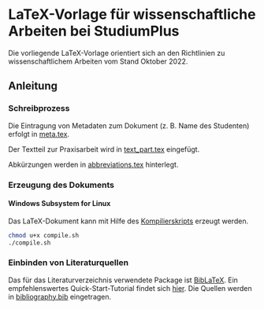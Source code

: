 # LaTeX-Vorlage für wissenschaftliche Arbeiten bei StudiumPlus
Die vorliegende LaTeX-Vorlage orientiert sich an den Richtlinien zu wissenschaftlichem Arbeiten vom Stand Oktober 2022.

## Anleitung
### Schreibprozess
Die Eintragung von Metadaten zum Dokument (z. B. Name des Studenten) erfolgt in [meta.tex](https://github.com/ari-diehl/StudiumPlus-LaTeX/blob/main/meta.tex).

Der Textteil zur Praxisarbeit wird in [text_part.tex](https://github.com/ari-diehl/StudiumPlus-LaTeX/blob/main/text_part.tex) eingefügt.

Abkürzungen werden in [abbreviations.tex](https://github.com/ari-diehl/StudiumPlus-LaTeX/blob/main/abbreviations.tex) hinterlegt.

### Erzeugung des Dokuments
#### Windows Subsystem for Linux
Das LaTeX-Dokument kann mit Hilfe des [Kompilierskripts](https://github.com/ari-diehl/StudiumPlus-LaTeX/blob/main/compile.sh) erzeugt werden.
```bash
chmod u+x compile.sh
./compile.sh
```

### Einbinden von Literaturquellen
Das für das Literaturverzeichnis verwendete Package ist [BibLaTeX](https://ctan.org/pkg/biblatex?lang=en). Ein empfehlenswertes Quick-Start-Tutorial findet sich [hier](https://en.wikibooks.org/wiki/LaTeX/Bibliographies_with_biblatex_and_biber). Die Quellen werden in [bibliography.bib](https://github.com/ari-diehl/StudiumPlus-LaTeX/blob/main/bibliography.bib) eingetragen.
